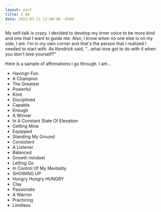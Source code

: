 ```yaml
---
layout: post
title: I Am
date: 2022-05-11 12:00:00 -0500
---
```


My self-talk is crazy.
I decided to develop my inner voice to be more kind and one that I want to guide me.
Also, I know when no one else is on my side, I am.
I'm in my own corner and that's the person that I realized I needed to start with.
As Kendrick said, "...what love got to do with it when you don't love yourself?"

Here is a sample of affirmations I go through. I am...

- Havingn Fun
- A Champion
- The Greatest
- Powerful
- Kind
- Disciplined
- Capable
- Enough
- A Winner
- In A Constant State Of Elevation
- Getting Mine
- Equipped
- Standing My Ground 
- Consistent 
- A Listener 
- Balanced 
- Growth mindset 
- Letting Go
- In Control Of My Mentality
- SHOWING UP
- Hungry Hungry HUNGRY
- Clay
- Passionate 
- A Warrior
- Practicing
- Limitless
